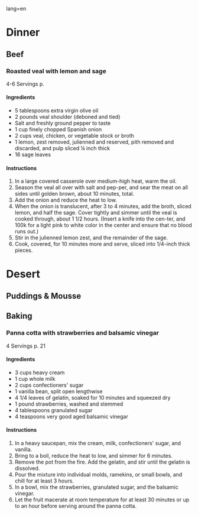 lang=en
# Dinner
## Beef
### Roasted veal with lemon and sage
4-6 Servings
p. 
#### Ingredients
- 5 tablespoons extra virgin olive oil 
- 2 pounds veal shoulder (deboned and tied) 
- Salt and freshly ground pepper to taste 
- 1 cup finely chopped Spanish onion 
- 2 cups veal, chicken, or vegetable stock or broth 
- 1 lemon, zest removed, julienned and reserved, pith removed and discarded, and pulp sliced ¼ inch thick 
- 16 sage leaves
#### Instructions
1. In a large covered casserole over medium-high heat, warm the oil. 
2. Season the veal all over with salt and pep-per, and sear the meat on all sides until golden brown, about 10 minutes, total. 
3. Add the onion and reduce the heat to low. 
4. When the onion is translucent, after 3 to 4 minutes, add the broth, sliced lemon, and half the sage. Cover tightly and simmer until the veal is cooked through, about 1 1/2 hours. (Insert a knife into the cen-ter, and 100k for a light pink to white color in the center and ensure that no blood runs out.) 
5. Stir in the julienned lemon zest, and the remainder of the sage. 
6. Cook, covered, for 10 minutes more and serve, sliced into 1/4-inch thick pieces.


# Desert
## Puddings & Mousse

## Baking
### Panna cotta with strawberries and balsamic vinegar
4 Servings
p. 21
#### Ingredients
- 3 cups heavy cream 
- 1 cup whole milk 
- 2 cups confectioners' sugar
- 1 vanilla bean, split open lengthwise 
- 4 1/4 leaves of gelatin, soaked for 10 minutes and squeezed dry 
- 1 pound strawberries, washed and stemmed
- 4 tablespoons granulated sugar 
- 4 teaspoons very good aged balsamic vinegar
#### Instructions
1. In a heavy saucepan, mix the cream, milk, confectioners' sugar, and vanilla. 
2. Bring to a boil, reduce the heat to low, and simmer for 6 minutes. 
3. Remove the pot from the fire. Add the gelatin, and stir until the gelatin is dissolved. 
4. Pour the mixture into individual molds, ramekins, or small bowls, and chill for at least 3 hours.
5. In a bowl, mix the strawberries, granulated sugar, and the balsamic vinegar. 
6. Let the fruit macerate at room temperature for at least 30 minutes or up to an hour before serving around the panna cotta.